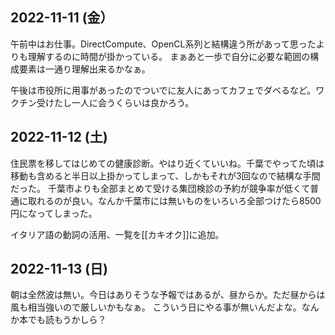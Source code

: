 ## 2022-11-11 (金）

午前中はお仕事。DirectCompute、OpenCL系列と結構違う所があって思ったよりも理解するのに時間が掛かっている。
まぁあと一歩で自分に必要な範囲の構成要素は一通り理解出来るかなぁ。

午後は市役所に用事があったのでついでに友人にあってカフェでダベるなど。ワクチン受けたし一人に会うくらいは良かろう。

## 2022-11-12 (土)

住民票を移してはじめての健康診断。やはり近くていいね。千葉でやってた頃は移動も含めると半日以上掛かってしまって、しかもそれが3回なので結構な手間だった。
千葉市よりも全部まとめて受ける集団検診の予約が競争率が低くて普通に取れるのが良い。なんか千葉市には無いものをいろいろ全部つけたら8500円になってしまった。

イタリア語の動詞の活用、一覧を[[カキオク]]に追加。

## 2022-11-13 (日)

朝は全然波は無い。今日はありそうな予報ではあるが、昼からか。ただ昼からは風も相当強いので厳しいかもなぁ。
こういう日にやる事が無いんだよな。なんか本でも読もうかしら？